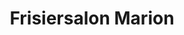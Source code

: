 ---
title: "Frisiersalon Marion"
url: /schoenau-an-der-triesting/frisiersalon-marion/
shop: Friseur
---